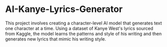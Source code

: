 # AI-Kanye-Lyrics-Generator

This project involves creating a character-level AI model that generates text one character at a time. Using a dataset of Kanye West's lyrics sourced from Kaggle, the model learns the patterns and style of his writing and then generates new lyrics that mimic his writing style.

